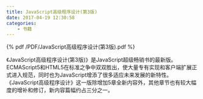 ```yaml
---
title: JavaScript高级程序设计(第3版)
date: 2017-04-19 12:30:58
categories: 
    - 书籍
---
```

{% pdf /PDF/JavaScript高级程序设计(第3版).pdf %}

《JavaScript高级程序设计(第3版)》是JavaScript超级畅销书的最新版。ECMAScript5和HTML5在标准之争中双双胜出，使大量专有实现和客户端扩展正式进入规范，同时也为JavaScript增添了很多适应未来发展的新特性。
《JavaScript高级程序设计》这一版除增加5章全新内容外，其他章节也有较大幅度的增补和修订，新内容篇幅约占三分之一。


